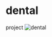 # dental
project
![dental](https://user-images.githubusercontent.com/80455955/155126532-809467de-7189-487c-a9a0-d0bb091be4de.jpg)
